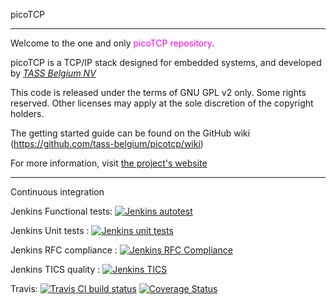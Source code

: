 picoTCP

---------------

Welcome to the one and only <font color=ff00f0>picoTCP repository</font>. 

picoTCP is a TCP/IP stack designed for embedded systems, and developed by *[TASS Belgium NV](http://www.tass.be)*

This code is released under the terms of GNU GPL v2 only. Some rights reserved.
Other licenses may apply at the sole discretion of the copyright holders.

The getting started guide can be found on the GitHub wiki (https://github.com/tass-belgium/picotcp/wiki)

For more information, visit [the project's website](http://www.picotcp.com)


---------------

Continuous integration

Jenkins Functional tests: 
[![Jenkins autotest](http://162.13.84.104:8080/job/PicoTCP_dev_autotest/)](https://http://162.13.84.104:8080/job/PicoTCP_dev_autotest)

Jenkins Unit tests      : 
[![Jenkins unit tests](http://162.13.84.104:8080/buildStatus/icon?job=PicoTCP_dev_unit_tests)](http://162.13.84.104:8080/job/PicoTCP_dev_unit_tests/)

Jenkins RFC compliance  :
[![Jenkins RFC Compliance](http://162.13.84.104:8080/buildStatus/icon?job=PicoTCP_dev_RF_mbed)](http://162.13.84.104:8080/job/PicoTCP_dev_RF_mbed)

Jenkins TICS quality    :
[![Jenkins TICS](http://162.13.84.104:8080/buildStatus/icon?job=PicoTCP_dev_TICS)](http://162.13.84.104:8080/job/PicoTCP_dev_TICS/)

Travis: 
[![Travis CI build status](https://api.travis-ci.org/tass-belgium/picotcp.svg)](https://travis-ci.org/tass-belgium/picotcp)
[![Coverage Status](https://img.shields.io/coveralls/tass-belgium/picotcp.svg)](https://coveralls.io/r/tass-belgium/picotcp?branch=master)

